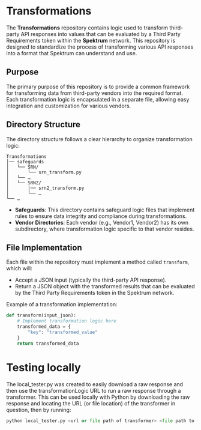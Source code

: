 # Transformations

The **Transformations** repository contains logic used to transform third-party API responses into values that can be evaluated by a Third Party Requirements token within the **Spektrum** network. This repository is designed to standardize the process of transforming various API responses into a format that Spektrum can understand and use.

## Purpose

The primary purpose of this repository is to provide a common framework for transforming data from third-party vendors into the required format. Each transformation logic is encapsulated in a separate file, allowing easy integration and customization for various vendors.

## Directory Structure

The directory structure follows a clear hierarchy to organize transformation logic:

```
Transformations
│── safeguards
│   └── SRN/
│       └── srn_transform.py
│   └── …
│   └── SRN2/
│       │── srn2_transform.py
│       └── …
└── …
```

- **Safeguards**: This directory contains safeguard logic files that implement rules to ensure data integrity and compliance during transformations.
- **Vendor Directories**: Each vendor (e.g., Vendor1, Vendor2) has its own subdirectory, where transformation logic specific to that vendor resides.

## File Implementation

Each file within the repository must implement a method called `transform`, which will:
- Accept a JSON input (typically the third-party API response).
- Return a JSON object with the transformed results that can be evaluated by the Third Party Requirements token in the Spektrum network.

Example of a transformation implementation:

```python
def transform(input_json):
    # Implement transformation logic here
    transformed_data = {
        "key": "transformed_value"
    }
    return transformed_data
```

# Testing locally

The local_tester.py was created to easily download a raw response and then use the transformationLogic URL to run a raw response through a transformer.  This can be used locally with Python by downloading the raw response and locating the URL (or file location) of the transformer in question, then by running:

```python
python local_tester.py <url or file path of transformer> <file path to raw response>